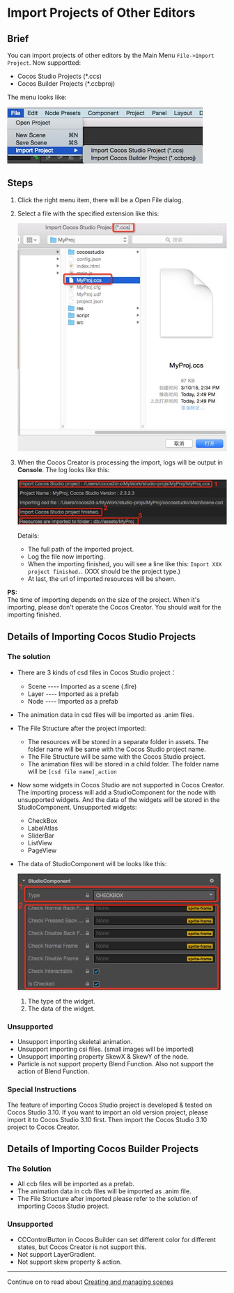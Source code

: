 # Import Projects of Other Editors

## Brief

You can import projects of other editors by the Main Menu `File->Import Project`. Now supportted:

* Cocos Studio Projects (*.ccs)
* Cocos Builder Projects (*.ccbproj)

The menu looks like:

![import-menu](./project-import/import-menu.png)

## Steps

1. Click the right menu item, there will be a Open File dialog.
2. Select a file with the specified extension like this:

	![select-file.png](./project-import/select-file.png)

3. When the Cocos Creator is processing the import, logs will be output in **Console**. The log looks like this:

	![import-process.png](./project-import/import-process.png)
	
	Details:
	* The full path of the imported project.
	* Log the file now importing.
	* When the importing finished, you will see a line like this: `Import XXX project finished.`. (XXX should be the project type.)
	* At last, the url of imported resources will be shown.

**PS:**  
The time of importing depends on the size of the project. When it's importing, please don't operate the Cocos Creator. You should wait for the importing finished. 

## Details of Importing Cocos Studio Projects

### The solution

* There are 3 kinds of csd files in Cocos Studio project：
	* Scene ---- Imported as a scene (.fire)
	* Layer ---- Imported as a prefab
	* Node ---- Imported as a prefab
* The animation data in csd files will be imported as .anim files.
* The File Structure after the project imported:
	* The resources will be stored in a separate folder in assets. The folder name will be same with the Cocos Studio project name.
	* The File Structure will be same with the Cocos Studio project.
	* The animation files will be stored in a child folder. The folder name will be `[csd file name]_action`
* Now some widgets in Cocos Studio are not supported in Cocos Creator. The importing process will add a StudioComponent for the node with unsupported widgets. And the data of the widgets will be stored in the StudioComponent. Unsupported widgets:
	* CheckBox
	* LabelAtlas
	* SliderBar
	* ListView
	* PageView
* The data of StudioComponent will be looks like this:  

	![studio-component.png](./project-import/studio-component.png)

	1. The type of the widget.
	2. The data of the widget.

### Unsupported

* Unsupport importing skeletal animation.
* Unsupport importing csi files. (small images will be imported)
* Unsupport importing property SkewX & SkewY of the node.
* Particle is not support property Blend Function. Also not support the action of Blend Function.

### Special Instructions

The feature of importing Cocos Studio project is developed & tested on Cocos Studio 3.10. If you want to import an old version project, please import it to Cocos Studio 3.10 first. Then import the Cocos Studio 3.10 project to Cocos Creator.

## Details of Importing Cocos Builder Projects

### The Solution

* All ccb files will be imported as a prefab.
* The animation data in ccb files will be imported as .anim file.
* The File Structure after imported please refer to the solution of importing Cocos Studio project.

### Unsupported

* CCControlButton in Cocos Builder can set different color for different states, but Cocos Creator is not support this.
* Not support LayerGradient.
* Not support skew property & action.

<hr>

Continue on to read about [Creating and managing scenes](scene-managing.md)
